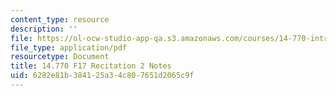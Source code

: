 ```yaml
---
content_type: resource
description: ''
file: https://ol-ocw-studio-app-qa.s3.amazonaws.com/courses/14-770-introduction-to-political-economy-fall-2017/6282e81b384125a34c807651d2065c9f_MIT14_770F17_rec2.pdf
file_type: application/pdf
resourcetype: Document
title: 14.770 F17 Recitation 2 Notes
uid: 6282e81b-3841-25a3-4c80-7651d2065c9f
---
```


